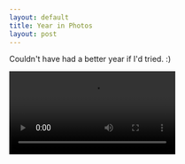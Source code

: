 ```yaml
---
layout: default
title: Year in Photos
layout: post
---
```


Couldn't have had a better year if I'd tried. :)

<video controls src='/video/2013-year-in-photos.mp4'>
  Your browser does't support the video element. :(
</video>
